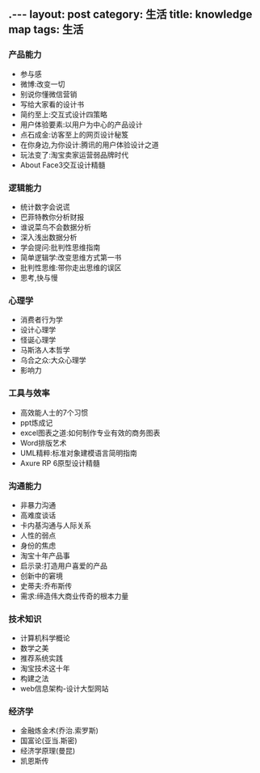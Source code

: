 .---
layout: post
category: 生活
title: knowledge map
tags: 生活   
---


### 产品能力
+ 参与感
+ 微博:改变一切
+ 别说你懂微信营销
+ 写给大家看的设计书
+ 简约至上:交互式设计四策略
+ 用户体验要素:以用户为中心的产品设计
+ 点石成金:访客至上的网页设计秘笈
+ 在你身边,为你设计:腾讯的用户体验设计之道
+ 玩法变了:淘宝卖家运营弱品牌时代
+ About Face3交互设计精髓

### 逻辑能力
+ 统计数字会说谎
+ 巴菲特教你分析财报
+ 谁说菜鸟不会数据分析
+ 深入浅出数据分析
+ 学会提问:批判性思维指南
+ 简单逻辑学:改变思维方式第一书
+ 批判性思维:带你走出思维的误区
+ 思考,快与慢

### 心理学
+ 消费者行为学
+ 设计心理学
+ 怪诞心理学
+ 马斯洛人本哲学
+ 乌合之众:大众心理学
+ 影响力

### 工具与效率
+ 高效能人士的7个习惯
+ ppt炼成记
+ excel图表之道:如何制作专业有效的商务图表
+ Word排版艺术
+ UML精粹:标准对象建模语言简明指南
+ Axure RP 6原型设计精髓

### 沟通能力
+ 非暴力沟通
+ 高难度谈话
+ 卡内基沟通与人际关系
+ 人性的弱点
+ 身份的焦虑
+ 淘宝十年产品事
+ 启示录:打造用户喜爱的产品
+ 创新中的窘境
+ 史蒂夫:乔布斯传
+ 需求:缔造伟大商业传奇的根本力量

### 技术知识
+ 计算机科学概论
+ 数学之美
+ 推荐系统实践
+ 淘宝技术这十年
+ 构建之法
+ web信息架构-设计大型网站

### 经济学
+ 金融炼金术(乔治.索罗斯)
+ 国富论(亚当.斯密)
+ 经济学原理(曼昆)
+ 凯恩斯传
